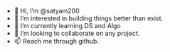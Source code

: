- 👋 Hi, I’m @satyam200
- 👀 I’m interested in building things better than exist.
- 🌱 I’m currently learning DS and Algo
- 💞️ I’m looking to collaborate on any project.
- 📫 Reach me through github.

<!---
satyam200/satyam200 is a ✨ special ✨ repository because its `README.md` (this file) appears on your GitHub profile.
You can click the Preview link to take a look at your changes.
--->
